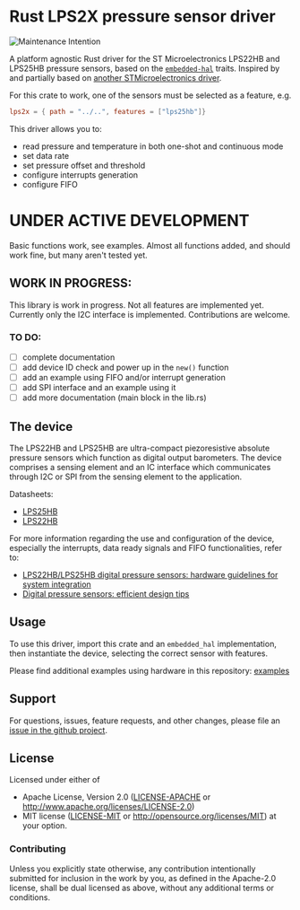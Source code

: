 # Rust LPS2X pressure sensor driver

![Maintenance Intention](https://img.shields.io/badge/maintenance-actively--developed-brightgreen.svg)

A platform agnostic Rust driver for the ST Microelectronics LPS22HB and LPS25HB pressure sensors, based on the [`embedded-hal`] traits. Inspired by and partially based on [another STMicroelectronics driver](https://github.com/lonesometraveler/lsm9ds1).
  
For this crate to work, one of the sensors must be selected as a feature, e.g.

```toml
lps2x = { path = "../..", features = ["lps25hb"]}
```


[`embedded-hal`]: https://github.com/rust-embedded/embedded-hal


This driver allows you to:
- read pressure and temperature in both one-shot and continuous mode
- set data rate
- set pressure offset and threshold
- configure interrupts generation
- configure FIFO

# UNDER ACTIVE DEVELOPMENT

Basic functions work, see examples. Almost all functions added, and should work fine, but many aren't tested yet.

## WORK IN PROGRESS:

This library is work in progress. Not all features are implemented yet. Currently only the I2C interface is implemented. Contributions are welcome.

### TO DO:
- [ ] complete documentation
- [ ] add device ID check and power up in the `new()` function
- [ ] add an example using FIFO and/or interrupt generation
- [ ] add SPI interface and an example using it
- [ ] add more documentation (main block in the lib.rs)

## The device

The LPS22HB and LPS25HB are ultra-compact piezoresistive absolute pressure sensors which function as digital output barometers. The device comprises a sensing element and an IC interface which communicates through I2C or SPI from the sensing element to the application.

Datasheets: 
- [LPS25HB](https://www.st.com/resource/en/datasheet/lps25hb.pdf)
- [LPS22HB](https://www.st.com/resource/en/datasheet/dm00140895.pdf)

For more information regarding the use and configuration of the device, especially the interrupts, data ready signals and FIFO functionalities, refer to:

* [LPS22HB/LPS25HB digital pressure sensors: hardware guidelines for system integration](https://www.st.com/resource/en/application_note/an4672-lps22hblps25hb-digital-pressure-sensors-hardware-guidelines-for-system-integration-stmicroelectronics.pdf)
* [Digital pressure sensors: efficient design tips](https://www.st.com/resource/en/design_tip/dt0132--digital-pressure-sensor-efficient-design-tips-stmicroelectronics.pdf)


## Usage

To use this driver, import this crate and an `embedded_hal` implementation,
then instantiate the device, selecting the correct sensor with features.

Please find additional examples using hardware in this repository: [examples]

[examples]: https://github.com/nebelgrau77/lps2x-rs/tree/main/examples

## Support

For questions, issues, feature requests, and other changes, please file an
[issue in the github project](https://github.com/nebelgrau77/lps2x-rs/issues).

## License

Licensed under either of

 * Apache License, Version 2.0 ([LICENSE-APACHE](LICENSE-APACHE) or
   http://www.apache.org/licenses/LICENSE-2.0)
 * MIT license ([LICENSE-MIT](LICENSE-MIT) or
   http://opensource.org/licenses/MIT) at your option.

### Contributing

Unless you explicitly state otherwise, any contribution intentionally submitted
for inclusion in the work by you, as defined in the Apache-2.0 license, shall
be dual licensed as above, without any additional terms or conditions.
